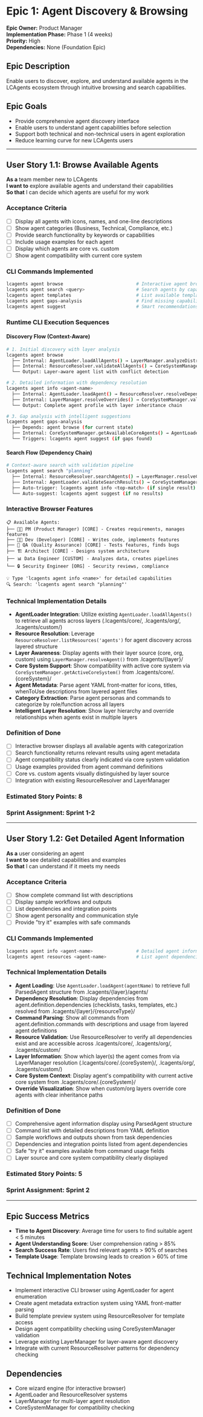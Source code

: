 # Epic 1: Agent Discovery & Browsing

**Epic Owner:** Product Manager  
**Implementation Phase:** Phase 1 (4 weeks)  
**Priority:** High  
**Dependencies:** None (Foundation Epic)

## Epic Description
Enable users to discover, explore, and understand available agents in the LCAgents ecosystem through intuitive browsing and search capabilities.

## Epic Goals
- Provide comprehensive agent discovery interface
- Enable users to understand agent capabilities before selection
- Support both technical and non-technical users in agent exploration
- Reduce learning curve for new LCAgents users

---

## User Story 1.1: Browse Available Agents

**As a** team member new to LCAgents  
**I want to** explore available agents and understand their capabilities  
**So that** I can decide which agents are useful for my work  

### Acceptance Criteria
- [ ] Display all agents with icons, names, and one-line descriptions
- [ ] Show agent categories (Business, Technical, Compliance, etc.)
- [ ] Provide search functionality by keywords or capabilities
- [ ] Include usage examples for each agent
- [ ] Display which agents are core vs. custom
- [ ] Show agent compatibility with current core system

### CLI Commands Implemented
```bash
lcagents agent browse                           # Interactive agent browser using AgentLoader.loadAllAgents()
lcagents agent search <query>                   # Search agents by capability via ResourceResolver
lcagents agent templates                        # List available templates from layer-resolved template system
lcagents agent gaps-analysis                    # Find missing capabilities via LayerManager comparison
lcagents agent suggest                          # Smart recommendations using AgentLoader analysis
```

### Runtime CLI Execution Sequences

#### Discovery Flow (Context-Aware)
```bash
# 1. Initial discovery with layer analysis
lcagents agent browse
  ├── Internal: AgentLoader.loadAllAgents() → LayerManager.analyzeDistribution()
  ├── Internal: ResourceResolver.validateAllAgents() → CoreSystemManager.checkCompatibility()
  └── Output: Layer-aware agent list with conflict detection

# 2. Detailed information with dependency resolution
lcagents agent info <agent-name>
  ├── Internal: AgentLoader.loadAgent() → ResourceResolver.resolveDependencies()
  ├── Internal: LayerManager.resolveOverrides() → CoreSystemManager.validateCompatibility()
  └── Output: Complete agent profile with layer inheritance chain

# 3. Gap analysis with intelligent suggestions
lcagents agent gaps-analysis
  ├── Depends: agent browse (for current state)
  ├── Internal: CoreSystemManager.getAvailableCoreAgents() → AgentLoader.compareCapabilities()
  └── Triggers: lcagents agent suggest (if gaps found)
```

#### Search Flow (Dependency Chain)
```bash
# Context-aware search with validation pipeline
lcagents agent search "planning"
  ├── Internal: ResourceResolver.searchAgents() → LayerManager.resolveConflicts()
  ├── Internal: AgentLoader.validateSearchResults() → CoreSystemManager.filterCompatible()
  ├── Auto-trigger: lcagents agent info <top-match> (if single result)
  └── Auto-suggest: lcagents agent suggest (if no results)
```

### Interactive Browser Features
```
📋 Available Agents:
├── 👨‍💼 PM (Product Manager) [CORE] - Creates requirements, manages features
├── 👩‍💻 Dev (Developer) [CORE] - Writes code, implements features  
├── 🧪 QA (Quality Assurance) [CORE] - Tests features, finds bugs
├── 🏗️ Architect [CORE] - Designs system architecture
├── 📊 Data Engineer [CUSTOM] - Analyzes data, creates pipelines
└── 🔒 Security Engineer [ORG] - Security reviews, compliance

💡 Type 'lcagents agent info <name>' for detailed capabilities
🔍 Search: 'lcagents agent search "planning"'
```

### Technical Implementation Details
- **AgentLoader Integration**: Utilize existing `AgentLoader.loadAllAgents()` to retrieve all agents across layers (.lcagents/core/, .lcagents/org/, .lcagents/custom/)
- **Resource Resolution**: Leverage `ResourceResolver.listResources('agents')` for agent discovery across layered structure
- **Layer Awareness**: Display agents with their layer source (core, org, custom) using `LayerManager.resolveAgent()` from .lcagents/{layer}/
- **Core System Support**: Show compatibility with active core system via `CoreSystemManager.getActiveCoreSystem()` from .lcagents/core/.{coreSystem}/
- **Agent Metadata**: Parse agent YAML front-matter for icons, titles, whenToUse descriptions from layered agent files
- **Category Extraction**: Parse agent personas and commands to categorize by role/function across all layers
- **Intelligent Layer Resolution**: Show layer hierarchy and override relationships when agents exist in multiple layers

### Definition of Done
- [ ] Interactive browser displays all available agents with categorization
- [ ] Search functionality returns relevant results using agent metadata
- [ ] Agent compatibility status clearly indicated via core system validation
- [ ] Usage examples provided from agent command definitions
- [ ] Core vs. custom agents visually distinguished by layer source
- [ ] Integration with existing ResourceResolver and LayerManager

### Estimated Story Points: 8
### Sprint Assignment: Sprint 1-2

---

## User Story 1.2: Get Detailed Agent Information

**As a** user considering an agent  
**I want to** see detailed capabilities and examples  
**So that** I can understand if it meets my needs  

### Acceptance Criteria
- [ ] Show complete command list with descriptions
- [ ] Display sample workflows and outputs
- [ ] List dependencies and integration points
- [ ] Show agent personality and communication style
- [ ] Provide "try it" examples with safe commands

### CLI Commands Implemented
```bash
lcagents agent info <agent-name>                # Detailed agent information using AgentLoader.loadAgent()
lcagents agent resources <agent-name>           # List agent dependencies via ParsedAgent.definition.dependencies
```

### Technical Implementation Details
- **Agent Loading**: Use `AgentLoader.loadAgent(agentName)` to retrieve full ParsedAgent structure from .lcagents/{layer}/agents/
- **Dependency Resolution**: Display dependencies from agent.definition.dependencies (checklists, tasks, templates, etc.) resolved from .lcagents/{layer}/{resourceType}/
- **Command Parsing**: Show all commands from agent.definition.commands with descriptions and usage from layered agent definitions
- **Resource Validation**: Use ResourceResolver to verify all dependencies exist and are accessible across .lcagents/core/, .lcagents/org/, .lcagents/custom/
- **Layer Information**: Show which layer(s) the agent comes from via LayerManager resolution (.lcagents/core/.{coreSystem}/, .lcagents/org/, .lcagents/custom/)
- **Core System Context**: Display agent's compatibility with current active core system from .lcagents/core/.{coreSystem}/
- **Override Visualization**: Show when custom/org layers override core agents with clear inheritance paths

### Definition of Done
- [ ] Comprehensive agent information display using ParsedAgent structure
- [ ] Command list with detailed descriptions from YAML definition
- [ ] Sample workflows and outputs shown from task dependencies
- [ ] Dependencies and integration points listed from agent.dependencies
- [ ] Safe "try it" examples available from command usage fields
- [ ] Layer source and core system compatibility clearly displayed

### Estimated Story Points: 5
### Sprint Assignment: Sprint 2

---

## Epic Success Metrics
- **Time to Agent Discovery**: Average time for users to find suitable agent < 5 minutes
- **Agent Understanding Score**: User comprehension rating > 85%
- **Search Success Rate**: Users find relevant agents > 90% of searches
- **Template Usage**: Template browsing leads to creation > 60% of time

## Technical Implementation Notes
- Implement interactive CLI browser using AgentLoader for agent enumeration
- Create agent metadata extraction system using YAML front-matter parsing
- Build template preview system using ResourceResolver for template access
- Design agent compatibility checking using CoreSystemManager validation
- Leverage existing LayerManager for layer-aware agent discovery
- Integrate with current ResourceResolver patterns for dependency checking

## Dependencies
- Core wizard engine (for interactive browser)
- AgentLoader and ResourceResolver systems
- LayerManager for multi-layer agent resolution
- CoreSystemManager for compatibility checking
